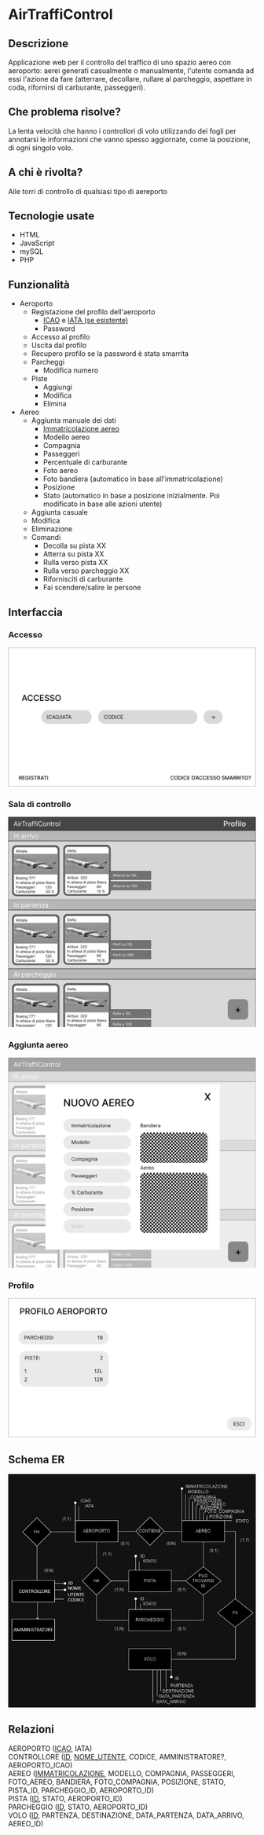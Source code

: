 # AirTraffiControl
## Descrizione
Applicazione web per il controllo del traffico di uno spazio aereo con aeroporto: aerei generati casualmente o manualmente, l'utente comanda ad essi l'azione da fare (atterrare, decollare, rullare al parcheggio, aspettare in coda, rifornirsi di carburante, passeggeri).
## Che problema risolve?
La lenta velocità che hanno i controllori di volo utilizzando dei fogli per annotarsi le informazioni che vanno spesso aggiornate, come la posizione, di ogni singolo volo.
## A chi è rivolta?
Alle torri di controllo di qualsiasi tipo di aereporto 
## Tecnologie usate
- HTML
- JavaScript
- mySQL
- PHP
## Funzionalità
* Aeroporto
  * Registazione del profilo dell'aeroporto
    * <a href="https://it.wikipedia.org/wiki/Codice_aeroportuale_ICAO">ICAO</a> e <a href="https://en.wikipedia.org/wiki/IATA_airport_code">IATA (se esistente)</a>
    * Password
  * Accesso al profilo 
  * Uscita dal profilo
  * Recupero profilo se la password è stata smarrita
  * Parcheggi
    * Modifica numero
  * Piste
    * Aggiungi
    * Modifica
    * Elimina
* Aereo
  * Aggiunta manuale dei dati
    * <a href="https://it.wikipedia.org/wiki/Marche_d%27immatricolazione">Immatricolazione aereo</a>
    * Modello aereo
    * Compagnia
    * Passeggeri
    * Percentuale di carburante
    * Foto aereo
    * Foto bandiera (automatico in base all'immatricolazione)
    * Posizione
    * Stato (automatico in base a posizione inizialmente. Poi modificato in base alle azioni utente)
  * Aggiunta casuale
  * Modifica
  * Eliminazione
  * Comandi
    * Decolla su pista XX
    * Atterra su pista XX
    * Rulla verso pista XX
    * Rulla verso parcheggio XX
    * Rifornisciti di carburante
    * Fai scendere/salire le persone
## Interfaccia
### Accesso
![alt text](IMG/ACCESSO.svg)
### Sala di controllo
![alt text](IMG/SALACONTROLLO.svg)
### Aggiunta aereo
![alt text](IMG/AEREO.svg)
### Profilo
![alt text](IMG/PROFILO.svg)

## Schema ER
![alt text](IMG/ERN.jpg)
## Relazioni
AEROPORTO (<ins>ICAO</ins>, IATA) <br>
CONTROLLORE (<ins>ID</ins>, <ins>NOME_UTENTE</ins>, CODICE, AMMINISTRATORE?, AEROPORTO_ICAO) <br>
AEREO (<ins>IMMATRICOLAZIONE</ins>, MODELLO, COMPAGNIA, PASSEGGERI, FOTO_AEREO, BANDIERA, FOTO_COMPAGNIA, POSIZIONE, STATO, PISTA_ID, PARCHEGGIO_ID, AEROPORTO_ID) <br>
PISTA (<ins>ID</ins>, STATO, AEROPORTO_ID) <br>
PARCHEGGIO (<ins>ID</ins>, STATO, AEROPORTO_ID) <br>
VOLO (<ins>ID</ins>, PARTENZA, DESTINAZIONE, DATA_PARTENZA, DATA_ARRIVO, AEREO_ID) <br>
